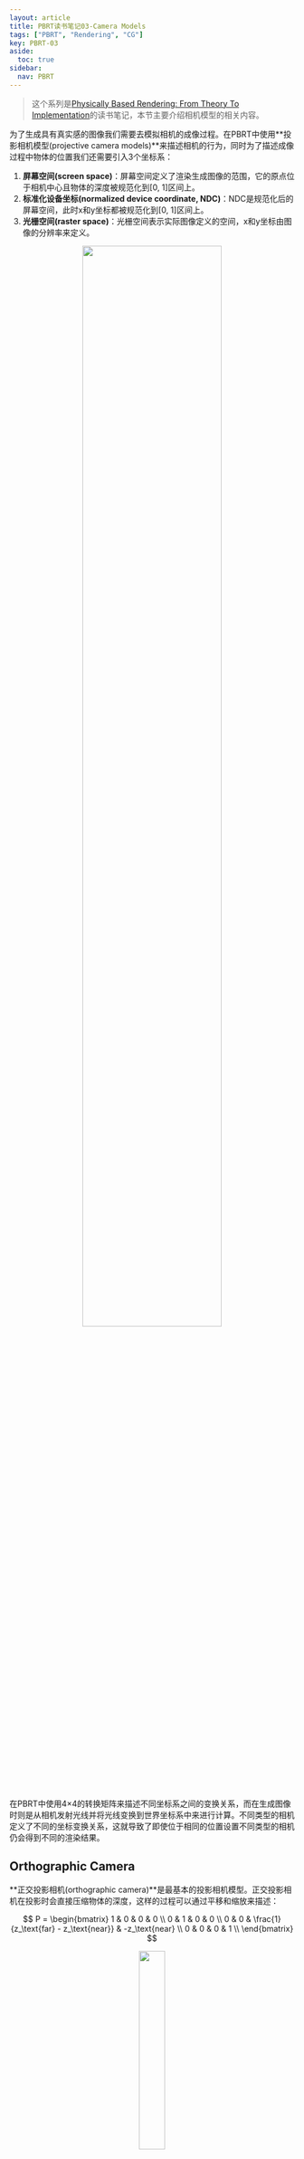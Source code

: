 ```yaml
---
layout: article
title: PBRT读书笔记03-Camera Models
tags: ["PBRT", "Rendering", "CG"]
key: PBRT-03
aside:
  toc: true
sidebar:
  nav: PBRT
---
```


> 这个系列是[Physically Based Rendering: From Theory To Implementation](https://pbr-book.org/)的读书笔记，本节主要介绍相机模型的相关内容。
<!--more-->

为了生成具有真实感的图像我们需要去模拟相机的成像过程。在PBRT中使用**投影相机模型(projective camera models)**来描述相机的行为，同时为了描述成像过程中物体的位置我们还需要引入3个坐标系：

1. **屏幕空间(screen space)**：屏幕空间定义了渲染生成图像的范围，它的原点位于相机中心且物体的深度被规范化到[0, 1]区间上。
2. **标准化设备坐标(normalized device coordinate, NDC)**：NDC是规范化后的屏幕空间，此时x和y坐标都被规范化到[0, 1]区间上。
3. **光栅空间(raster space)**：光栅空间表示实际图像定义的空间，x和y坐标由图像的分辨率来定义。

<div align=center>
<img src="https://pbr-book.org/3ed-2018/Camera_Models/Camera%20coordinate%20spaces.svg" width="70%">
</div>

在PBRT中使用4×4的转换矩阵来描述不同坐标系之间的变换关系，而在生成图像时则是从相机发射光线并将光线变换到世界坐标系中来进行计算。不同类型的相机定义了不同的坐标变换关系，这就导致了即使位于相同的位置设置不同类型的相机仍会得到不同的渲染结果。

## Orthographic Camera

**正交投影相机(orthographic camera)**是最基本的投影相机模型。正交投影相机在投影时会直接压缩物体的深度，这样的过程可以通过平移和缩放来描述：

$$
P = 
\begin{bmatrix}
1 & 0 & 0 & 0 \\
0 & 1 & 0 & 0 \\
0 & 0 & \frac{1}{z_\text{far} - z_\text{near}} & -z_\text{near} \\
0 & 0 & 0 & 1 \\
\end{bmatrix}
$$

<div align=center>
<img src="https://pbr-book.org/3ed-2018/Camera_Models/Ortho%20viewing%20volume.svg" width="30%">
</div>

类似地，在生成光线时正交投影相机发出的光线起点位于光栅平面上，而方向则指向z轴正半轴：

```cpp
float OrthographicCamera::GenerateRay(const CameraSample &sample,
                                      Ray *ray) const {
    // Compute raster and camera sample positions
    Point3f pFilm = Point3f(sample.pFilm.x, sample.pFilm.y, 0);
    Point3f pCamera = RasterToCamera(pFilm);
    *ray = Ray(pCamera, Vector3f(0, 0, 1));

    *ray = CameraToWorld(*ray);
    return 1;
}
```

<div align=center>
<img src="https://pbr-book.org/3ed-2018/Camera_Models/Ortho%20generate%20ray.svg" width="70%">
</div>

## Perspective Camera

正交投影相机的缺陷在于它无法表达物体的透视关系，因此更为常用的相机模型是**透视投影相机(perspective camera)**。在透视投影相机中，空间中的物体首先会通过投影变换来获得透视关系：

$$
P = 
\begin{bmatrix}
1 & 0 & 0 & 0 \\
0 & 1 & 0 & 0 \\
0 & 0 & \frac{z_\text{far}}{z_\text{far} - z_\text{near}} & -\frac{z_\text{far} \cdot z_\text{near}}{z_\text{far} - z_\text{near}} \\
0 & 0 & 1 & 0 \\
\end{bmatrix}
$$

然后在根据给定的**视野(field of view, FoV)**来规范化到NDC上：

$$
P = 
\begin{bmatrix}
\frac{1}{\tan{\frac{\theta}{2}}} & 0 & 0 & 0 \\
0 & \frac{1}{\tan{\frac{\theta}{2}}} & 0 & 0 \\
0 & 0 & 1 & 0 \\
0 & 0 & 0 & 1 \\
\end{bmatrix}
\times
\begin{bmatrix}
1 & 0 & 0 & 0 \\
0 & 1 & 0 & 0 \\
0 & 0 & \frac{z_\text{far}}{z_\text{far} - z_\text{near}} & -\frac{z_\text{far} \cdot z_\text{near}}{z_\text{far} - z_\text{near}} \\
0 & 0 & 1 & 0 \\
\end{bmatrix}
$$

<div align=center>
<img src="https://pbr-book.org/3ed-2018/Camera_Models/Perspective%20transformation%20matrix.svg" width="30%">
</div>

透视投影相机在发射光线时，光线起点固定在原点(相机中心)，方向指向光栅平面上的坐标。

```cpp
float PerspectiveCamera::GenerateRay(const CameraSample &sample,
                                     Ray *ray) const {
    // Compute raster and camera sample positions
    Point3f pFilm = Point3f(sample.pFilm.x, sample.pFilm.y, 0);
    Point3f pCamera = RasterToCamera(pFilm);
    *ray = Ray(Point3f(0, 0, 0), Normalize(Vector3f(pCamera)));

    *ray = CameraToWorld(*ray);
    return 1;
}
```

## Thin Lens Model

正交投影相机和透视投影相机的缺陷在于它们假设了相机服从理想针孔相机模型，因此无论物体的深度如何都能够清晰地成像。然而现实中的相机则不满足这一假设，由于透镜的存在相机只能对深度位于一定范围内的物体来成像，这个范围称为**景深(depth of field)**。

要描述相机的这一行为，我们需要介绍**薄透镜模型(thin lens model)**。我们假设透镜位于$z=0$平面上，而且平行于主光轴的光线会汇聚到$p$点，称为**焦点(focal point)**；$p$点到透镜的距离称为**焦距(focal length)**，记为$f$。

<div align=center>
<img src="https://pbr-book.org/3ed-2018/Camera_Models/Thin%20lens.svg" width="40%">
</div>

薄透镜模型的一个基本性质是**成像公式(Gaussian lens equation)**：对于深度为$z$的物体，成像的距离满足：

$$
\frac{1}{z'} - \frac{1}{z} = \frac{1}{f}
$$

不难发现，平行光实际上可以看做是$z=-\infty$情况下成像公式的特例。

<div align=center>
<img src="https://pbr-book.org/3ed-2018/Camera_Models/Focus%20thin%20lens.svg" width="40%">
</div>

利用成像公式可以解出$z$点的像距：

$$
z' = \frac{f z}{f + z}
$$

当像距不满足上式时成像就会模糊。在实际成像时一般无法保证像距严格满足成像公式，但只要成像平面在像距的一定范围内成像的模糊都是可以接受的。当我们固定像距时物距不等于$z$的物体会投影成一个圆盘，也称为**circle of confusion**，它的大小取决于光圈、焦距、物体的深度以及透镜本身。在成像时只要circle of confusion的大小小于1个像素就可以认为成像是清晰的。

<div align=center>
<img src="https://pbr-book.org/3ed-2018/Camera_Models/Circle%20of%20confusion%20diameter.svg" width="40%">
</div>

我们可以利用几何关系来计算出circle of confusion的大小。假设镜头的直径为$d_l$，根据相似三角形有：

$$
\frac{d_l}{z'} = \frac{d_c}{\vert z' - z_f' \vert}
$$

带入成像公式有：

$$
d_c = \bigg\vert \frac{d_l f(z - z_f)}{z(f + z_f)} \bigg\vert
$$

在光线追踪框架中想要模拟景深的效果非常简单，我们只需要在透镜上随机采样出一个点并从该点发射出光线即可。更新后的光线起点位于透镜内，方向指向焦距平面上的点：

<div align=center>
<img src="https://pbr-book.org/3ed-2018/Camera_Models/Thin%20lens%20choose%20ray.svg" width="30%">
</div>

为了模拟景深的效果我们需要为相机添加透镜半径`lensRadius`和焦距`focalDistance`两个属性，然后在生成光线时添加如下代码：

```cpp
// Modify ray for depth of field
if (lensRadius > 0) {
  	// Sample point on lens
    Point2f pLens = lensRadius * ConcentricSampleDisk(sample.pLens);

    // Compute point on plane of focus
    float ft = focalDistance / ray->d.z;
    Point3f pFocus = (*ray)(ft);

    // Update ray for effect of lens
    ray->o = Point3f(pLens.x, pLens.y, 0);
    ray->d = Normalize(pFocus - ray->o);
}
```

除了上面介绍的三种相机模型外，PBRT中还包括了全景相机和真实相机模型。这些模型暂时还用不到，等后面有机会再补上。

## Reference

- [6 Camera Models](https://pbr-book.org/3ed-2018/Camera_Models)